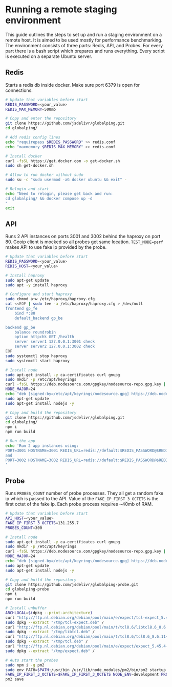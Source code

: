 # Running a remote staging environment

This guide outlines the steps to set up and run a staging environment on a remote host. It is aimed to be used mostly for performance benchmarking. The environment consists of three parts: Redis, API, and Probes. For every part there is a bash script which prepares and runs everything. Every script is executed on a separate Ubuntu server.

## Redis

Starts a redis db inside docker. Make sure port 6379 is open for connections.

```bash
# Update that variables before start
REDIS_PASSWORD=<your_value>
REDIS_MAX_MEMORY=500mb

# Copy and enter the repository
git clone https://github.com/jsdelivr/globalping.git
cd globalping/

# Add redis config lines
echo "requirepass $REDIS_PASSWORD" >> redis.conf
echo "maxmemory $REDIS_MAX_MEMORY" >> redis.conf

# Install docker
curl -fsSL https://get.docker.com -o get-docker.sh
sudo sh get-docker.sh

# Allow to run docker without sudo
sudo su -c "sudo usermod -aG docker ubuntu && exit" -

# Relogin and start
echo "Need to relogin, please get back and run:
cd globalping/ && docker compose up -d
"
exit
```

## API

Runs 2 API instances on ports 3001 and 3002 behind the haproxy on port 80. Geoip client is mocked so all probes get same location. `TEST_MODE=perf` makes API to use fake ip provided by the probe.

```bash
# Update that variables before start
REDIS_PASSWORD=<your_value>
REDIS_HOST=<your_value>

# Install haproxy
sudo apt-get update
sudo apt -y install haproxy

# Configure and start haproxy
sudo chmod a+w /etc/haproxy/haproxy.cfg
cat <<EOF | sudo tee -a /etc/haproxy/haproxy.cfg > /dev/null
frontend gp_fe
    bind *:80
    default_backend gp_be

backend gp_be
    balance roundrobin
    option httpchk GET /health
    server server1 127.0.0.1:3001 check
    server server2 127.0.0.1:3002 check
EOF
sudo systemctl stop haproxy
sudo systemctl start haproxy

# Install node
sudo apt-get install -y ca-certificates curl gnupg
sudo mkdir -p /etc/apt/keyrings
curl -fsSL https://deb.nodesource.com/gpgkey/nodesource-repo.gpg.key | sudo gpg --dearmor -o /etc/apt/keyrings/nodesource.gpg
NODE_MAJOR=24
echo "deb [signed-by=/etc/apt/keyrings/nodesource.gpg] https://deb.nodesource.com/node_$NODE_MAJOR.x nodistro main" | sudo tee /etc/apt/sources.list.d/nodesource.list
sudo apt-get update
sudo apt-get install nodejs -y

# Copy and build the repository
git clone https://github.com/jsdelivr/globalping.git
cd globalping/
npm i
npm run build

# Run the app
echo 'Run 2 app instances using:
PORT=3001 HOSTNAME=3001 REDIS_URL=redis://default:$REDIS_PASSWORD@$REDIS_HOST:6379 NODE_ENV=production ADMIN_KEY=admin TEST_MODE=perf NEW_RELIC_ENABLED=false NEW_RELIC_LOG_ENABLED=false node dist/index.js
and
PORT=3002 HOSTNAME=3002 REDIS_URL=redis://default:$REDIS_PASSWORD@$REDIS_HOST:6379 NODE_ENV=production ADMIN_KEY=admin TEST_MODE=perf NEW_RELIC_ENABLED=false NEW_RELIC_LOG_ENABLED=false node dist/index.js
'
```

## Probe

Runs `PROBES_COUNT` number of probe processes. They all get a random fake ip which is passed to the API. Value of the `FAKE_IP_FIRST_3_OCTETS` is the first octet of the fake ip. Each probe process requires ~40mb of RAM.

```bash
# Update that variables before start
API_HOST=<your_value>
FAKE_IP_FIRST_3_OCTETS=131.255.7
PROBES_COUNT=300

# Install node
sudo apt-get install -y ca-certificates curl gnupg
sudo mkdir -p /etc/apt/keyrings
curl -fsSL https://deb.nodesource.com/gpgkey/nodesource-repo.gpg.key | sudo gpg --dearmor -o /etc/apt/keyrings/nodesource.gpg
NODE_MAJOR=24
echo "deb [signed-by=/etc/apt/keyrings/nodesource.gpg] https://deb.nodesource.com/node_$NODE_MAJOR.x nodistro main" | sudo tee /etc/apt/sources.list.d/nodesource.list
sudo apt-get update
sudo apt-get install nodejs -y

# Copy and build the repository
git clone https://github.com/jsdelivr/globalping-probe.git
cd globalping-probe
npm i
npm run build

# Install unbuffer
ARCHLOCAL=$(dpkg --print-architecture)
curl "http://ftp.nl.debian.org/debian/pool/main/e/expect/tcl-expect_5.45.4-2+b1_${ARCHLOCAL}.deb" -o "/tmp/tcl-expect.deb"
sudo dpkg --extract "/tmp/tcl-expect.deb" /
curl "http://ftp.nl.debian.org/debian/pool/main/t/tcl8.6/libtcl8.6_8.6.11+dfsg-1_${ARCHLOCAL}.deb" -o "/tmp/libtcl.deb"
sudo dpkg --extract "/tmp/libtcl.deb" /
curl "http://ftp.nl.debian.org/debian/pool/main/t/tcl8.6/tcl8.6_8.6.11+dfsg-1_${ARCHLOCAL}.deb" -o "/tmp/tcl.deb"
sudo dpkg --extract "/tmp/tcl.deb" /
curl "http://ftp.nl.debian.org/debian/pool/main/e/expect/expect_5.45.4-2+b1_${ARCHLOCAL}.deb" -o "/tmp/expect.deb"
sudo dpkg --extract "/tmp/expect.deb" /

# Auto start the probes
sudo npm i -g pm2
sudo env PATH=$PATH:/usr/bin /usr/lib/node_modules/pm2/bin/pm2 startup systemd -u ubuntu --hp /home/ubuntu
FAKE_IP_FIRST_3_OCTETS=$FAKE_IP_FIRST_3_OCTETS NODE_ENV=development PROBES_COUNT=$PROBES_COUNT API_HOST=ws://$API_HOST pm2 start dist/index.js
pm2 save
```
